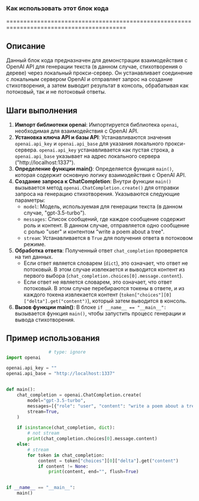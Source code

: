### Как использовать этот блок кода

=========================================================================================

Описание
-------------------------
Данный блок кода предназначен для демонстрации взаимодействия с OpenAI API для генерации текста (в данном случае, стихотворения о дереве) через локальный прокси-сервер. Он устанавливает соединение с локальным сервером OpenAI и отправляет запрос на создание стихотворения, а затем выводит результат в консоль, обрабатывая как потоковый, так и не потоковый ответы.

Шаги выполнения
-------------------------
1. **Импорт библиотеки openai**: Импортируется библиотека `openai`, необходимая для взаимодействия с OpenAI API.
2. **Установка ключа API и базы API**: Устанавливаются значения `openai.api_key` и `openai.api_base` для указания локального прокси-сервера. `openai.api_key` устанавливается как пустая строка, а `openai.api_base` указывает на адрес локального сервера ("http://localhost:1337").
3. **Определение функции main()**: Определяется функция `main()`, которая содержит основную логику взаимодействия с OpenAI API.
4. **Создание запроса к ChatCompletion**: Внутри функции `main()` вызывается метод `openai.ChatCompletion.create()` для отправки запроса на генерацию стихотворения. Указываются следующие параметры:
    - `model`: Модель, используемая для генерации текста (в данном случае, "gpt-3.5-turbo").
    - `messages`: Список сообщений, где каждое сообщение содержит роль и контент. В данном случае, отправляется одно сообщение с ролью "user" и контентом "write a poem about a tree".
    - `stream`: Устанавливается в `True` для получения ответа в потоковом режиме.
5. **Обработка ответа**: Полученный ответ `chat_completion` проверяется на тип данных.
    - Если ответ является словарем (`dict`), это означает, что ответ не потоковый. В этом случае извлекается и выводится контент из первого выбора (`chat_completion.choices[0].message.content`).
    - Если ответ не является словарем, это означает, что ответ потоковый. В этом случае перебираются токены в ответе, и из каждого токена извлекается контент (`token["choices"][0]["delta"].get("content")`), который затем выводится в консоль.
6. **Вызов функции main()**: В блоке `if __name__ == "__main__":` вызывается функция `main()`, чтобы запустить процесс генерации и вывода стихотворения.

Пример использования
-------------------------

```python
                # type: ignore
import openai

openai.api_key = ""
openai.api_base = "http://localhost:1337"


def main():
    chat_completion = openai.ChatCompletion.create(
        model="gpt-3.5-turbo",
        messages=[{"role": "user", "content": "write a poem about a tree"}],
        stream=True,
    )

    if isinstance(chat_completion, dict):
        # not stream
        print(chat_completion.choices[0].message.content)
    else:
        # stream
        for token in chat_completion:
            content = token["choices"][0]["delta"].get("content")
            if content != None:
                print(content, end="", flush=True)


if __name__ == "__main__":
    main()
```